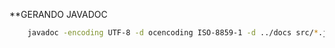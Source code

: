 **GERANDO JAVADOC

```bash
    javadoc -encoding UTF-8 -d ocencoding ISO-8859-1 -d ../docs src/*.java
```